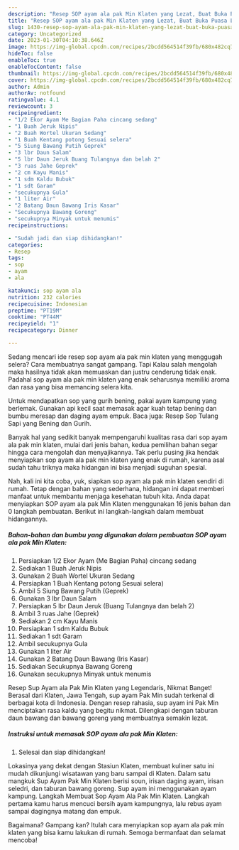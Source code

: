 ```yaml
---
description: "Resep SOP ayam ala pak Min Klaten yang Lezat, Buat Buka Puasa Lezat Sekali"
title: "Resep SOP ayam ala pak Min Klaten yang Lezat, Buat Buka Puasa Lezat Sekali"
slug: 1430-resep-sop-ayam-ala-pak-min-klaten-yang-lezat-buat-buka-puasa-lezat-sekali
category: Uncategorized
date: 2023-01-30T04:10:38.646Z
image: https://img-global.cpcdn.com/recipes/2bcdd564514f39fb/680x482cq70/sop-ayam-ala-pak-min-klaten-foto-resep-utama.jpg
hideToc: false
enableToc: true
enableTocContent: false
thumbnail: https://img-global.cpcdn.com/recipes/2bcdd564514f39fb/680x482cq70/sop-ayam-ala-pak-min-klaten-foto-resep-utama.jpg
cover: https://img-global.cpcdn.com/recipes/2bcdd564514f39fb/680x482cq70/sop-ayam-ala-pak-min-klaten-foto-resep-utama.jpg
author: Admin
authorAv: notfound
ratingvalue: 4.1
reviewcount: 3
recipeingredient:
- "1/2 Ekor Ayam Me Bagian Paha cincang sedang"
- "1 Buah Jeruk Nipis"
- "2 Buah Wortel Ukuran Sedang"
- "1 Buah Kentang potong Sesuai selera"
- "5 Siung Bawang Putih Geprek"
- "3 lbr Daun Salam"
- "5 lbr Daun Jeruk Buang Tulangnya dan belah 2"
- "3 ruas Jahe Geprek"
- "2 cm Kayu Manis"
- "1 sdm Kaldu Bubuk"
- "1 sdt Garam"
- "secukupnya Gula"
- "1 liter Air"
- "2 Batang Daun Bawang Iris Kasar"
- "Secukupnya Bawang Goreng"
- "secukupnya Minyak untuk menumis"
recipeinstructions:

- "Sudah jadi dan siap dihidangkan!"
categories:
- Resep
tags:
- sop
- ayam
- ala

katakunci: sop ayam ala 
nutrition: 232 calories
recipecuisine: Indonesian
preptime: "PT19M"
cooktime: "PT44M"
recipeyield: "1"
recipecategory: Dinner

---
```



Sedang mencari ide resep sop ayam ala pak min klaten yang menggugah selera? Cara membuatnya sangat gampang. Tapi Kalau salah mengolah maka hasilnya tidak akan memuaskan dan justru cenderung tidak enak. Padahal sop ayam ala pak min klaten yang enak seharusnya memiliki aroma dan rasa yang bisa memancing selera kita.


Untuk mendapatkan sop yang gurih bening, pakai ayam kampung yang berlemak. Gunakan api kecil saat memasak agar kuah tetap bening dan bumbu meresap dan daging ayam empuk. Baca juga: Resep Sop Tulang Sapi yang Bening dan Gurih.

Banyak hal yang sedikit banyak mempengaruhi kualitas rasa dari sop ayam ala pak min klaten, mulai dari jenis bahan, kedua pemilihan bahan segar hingga cara mengolah dan menyajikannya. Tak perlu pusing jika hendak menyiapkan sop ayam ala pak min klaten yang enak di rumah, karena asal sudah tahu triknya maka hidangan ini bisa menjadi suguhan spesial.


Nah, kali ini kita coba, yuk, siapkan sop ayam ala pak min klaten sendiri di rumah. Tetap dengan bahan yang sederhana, hidangan ini dapat memberi manfaat untuk membantu menjaga kesehatan tubuh kita. Anda dapat menyiapkan SOP ayam ala pak Min Klaten menggunakan 16 jenis bahan dan 0 langkah pembuatan. Berikut ini langkah-langkah dalam membuat hidangannya.

<!--inarticleads1-->

##### Bahan-bahan dan bumbu yang digunakan dalam pembuatan SOP ayam ala pak Min Klaten:

1. Persiapkan 1/2 Ekor Ayam (Me Bagian Paha) cincang sedang
1. Sediakan 1 Buah Jeruk Nipis
1. Gunakan 2 Buah Wortel Ukuran Sedang
1. Persiapkan 1 Buah Kentang potong Sesuai selera)
1. Ambil 5 Siung Bawang Putih (Geprek)
1. Gunakan 3 lbr Daun Salam
1. Persiapkan 5 lbr Daun Jeruk (Buang Tulangnya dan belah 2)
1. Ambil 3 ruas Jahe (Geprek)
1. Sediakan 2 cm Kayu Manis
1. Persiapkan 1 sdm Kaldu Bubuk
1. Sediakan 1 sdt Garam
1. Ambil secukupnya Gula
1. Gunakan 1 liter Air
1. Gunakan 2 Batang Daun Bawang (Iris Kasar)
1. Sediakan Secukupnya Bawang Goreng
1. Gunakan secukupnya Minyak untuk menumis


Resep Sup Ayam ala Pak Min Klaten yang Legendaris, Nikmat Banget! Berasal dari Klaten, Jawa Tengah, sup ayam Pak Min sudah terkenal di berbagai kota di Indonesia. Dengan resep rahasia, sup ayam ini Pak Min menciptakan rasa kaldu yang begitu nikmat. Dilengkapi dengan taburan daun bawang dan bawang goreng yang membuatnya semakin lezat. 

<!--inarticleads2-->

##### Instruksi untuk memasak SOP ayam ala pak Min Klaten:


1. Selesai dan siap dihidangkan!

Lokasinya yang dekat dengan Stasiun Klaten, membuat kuliner satu ini mudah dikunjungi wisatawan yang baru sampai di Klaten. Dalam satu mangkuk Sup Ayam Pak Min Klaten berisi soun, irisan daging ayam, irisan seledri, dan taburan bawang goreng. Sup ayam ini menggunakan ayam kampung. Langkah Membuat Sop Ayam Ala Pak Min Klaten. Langkah pertama kamu harus mencuci bersih ayam kampungnya, lalu rebus ayam sampai dagingnya matang dan empuk. 

Bagaimana? Gampang kan? Itulah cara menyiapkan sop ayam ala pak min klaten yang bisa kamu lakukan di rumah. Semoga bermanfaat dan selamat mencoba!
